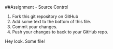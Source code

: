 ##Assignment - Source Control
1. Fork this git repository on GitHub
2. Add some text to the bottom of this file.
3. Commit your changes.
4. Push your changes to back to your GitHub repo.

Hey look.  Some file!
